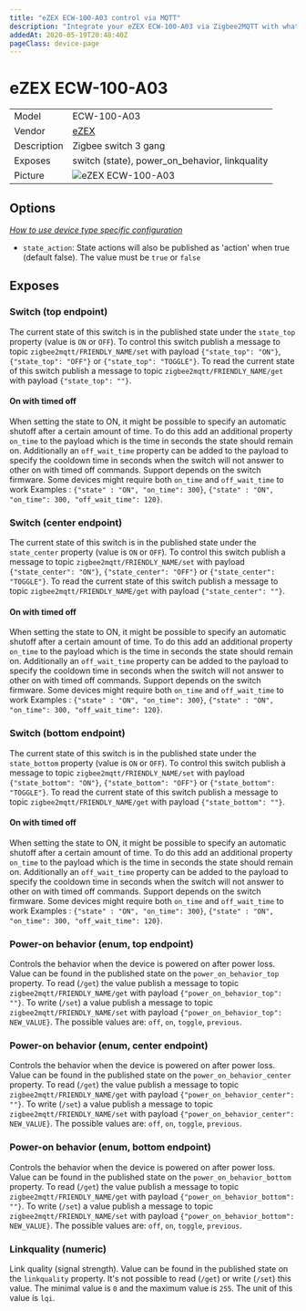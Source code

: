 ```yaml
---
title: "eZEX ECW-100-A03 control via MQTT"
description: "Integrate your eZEX ECW-100-A03 via Zigbee2MQTT with whatever smart home infrastructure you are using without the vendor's bridge or gateway."
addedAt: 2020-05-19T20:48:40Z
pageClass: device-page
---
```


<!-- !!!! -->
<!-- ATTENTION: This file is auto-generated through docgen! -->
<!-- You can only edit the "Notes"-Section between the two comment lines "Notes BEGIN" and "Notes END". -->
<!-- Do not use h1 or h2 heading within "## Notes"-Section. -->
<!-- !!!! -->

# eZEX ECW-100-A03

|     |     |
|-----|-----|
| Model | ECW-100-A03  |
| Vendor  | [eZEX](/supported-devices/#v=eZEX)  |
| Description | Zigbee switch 3 gang |
| Exposes | switch (state), power_on_behavior, linkquality |
| Picture | ![eZEX ECW-100-A03](https://www.zigbee2mqtt.io/images/devices/ECW-100-A03.png) |


<!-- Notes BEGIN: You can edit here. Add "## Notes" headline if not already present. -->


<!-- Notes END: Do not edit below this line -->



## Options
*[How to use device type specific configuration](../guide/configuration/devices-groups.md#specific-device-options)*

* `state_action`: State actions will also be published as 'action' when true (default false). The value must be `true` or `false`


## Exposes

### Switch (top endpoint)
The current state of this switch is in the published state under the `state_top` property (value is `ON` or `OFF`).
To control this switch publish a message to topic `zigbee2mqtt/FRIENDLY_NAME/set` with payload `{"state_top": "ON"}`, `{"state_top": "OFF"}` or `{"state_top": "TOGGLE"}`.
To read the current state of this switch publish a message to topic `zigbee2mqtt/FRIENDLY_NAME/get` with payload `{"state_top": ""}`.

#### On with timed off
When setting the state to ON, it might be possible to specify an automatic shutoff after a certain amount of time. To do this add an additional property `on_time` to the payload which is the time in seconds the state should remain on.
Additionally an `off_wait_time` property can be added to the payload to specify the cooldown time in seconds when the switch will not answer to other on with timed off commands.
Support depends on the switch firmware. Some devices might require both `on_time` and `off_wait_time` to work
Examples : `{"state" : "ON", "on_time": 300}`, `{"state" : "ON", "on_time": 300, "off_wait_time": 120}`.

### Switch (center endpoint)
The current state of this switch is in the published state under the `state_center` property (value is `ON` or `OFF`).
To control this switch publish a message to topic `zigbee2mqtt/FRIENDLY_NAME/set` with payload `{"state_center": "ON"}`, `{"state_center": "OFF"}` or `{"state_center": "TOGGLE"}`.
To read the current state of this switch publish a message to topic `zigbee2mqtt/FRIENDLY_NAME/get` with payload `{"state_center": ""}`.

#### On with timed off
When setting the state to ON, it might be possible to specify an automatic shutoff after a certain amount of time. To do this add an additional property `on_time` to the payload which is the time in seconds the state should remain on.
Additionally an `off_wait_time` property can be added to the payload to specify the cooldown time in seconds when the switch will not answer to other on with timed off commands.
Support depends on the switch firmware. Some devices might require both `on_time` and `off_wait_time` to work
Examples : `{"state" : "ON", "on_time": 300}`, `{"state" : "ON", "on_time": 300, "off_wait_time": 120}`.

### Switch (bottom endpoint)
The current state of this switch is in the published state under the `state_bottom` property (value is `ON` or `OFF`).
To control this switch publish a message to topic `zigbee2mqtt/FRIENDLY_NAME/set` with payload `{"state_bottom": "ON"}`, `{"state_bottom": "OFF"}` or `{"state_bottom": "TOGGLE"}`.
To read the current state of this switch publish a message to topic `zigbee2mqtt/FRIENDLY_NAME/get` with payload `{"state_bottom": ""}`.

#### On with timed off
When setting the state to ON, it might be possible to specify an automatic shutoff after a certain amount of time. To do this add an additional property `on_time` to the payload which is the time in seconds the state should remain on.
Additionally an `off_wait_time` property can be added to the payload to specify the cooldown time in seconds when the switch will not answer to other on with timed off commands.
Support depends on the switch firmware. Some devices might require both `on_time` and `off_wait_time` to work
Examples : `{"state" : "ON", "on_time": 300}`, `{"state" : "ON", "on_time": 300, "off_wait_time": 120}`.

### Power-on behavior (enum, top endpoint)
Controls the behavior when the device is powered on after power loss.
Value can be found in the published state on the `power_on_behavior_top` property.
To read (`/get`) the value publish a message to topic `zigbee2mqtt/FRIENDLY_NAME/get` with payload `{"power_on_behavior_top": ""}`.
To write (`/set`) a value publish a message to topic `zigbee2mqtt/FRIENDLY_NAME/set` with payload `{"power_on_behavior_top": NEW_VALUE}`.
The possible values are: `off`, `on`, `toggle`, `previous`.

### Power-on behavior (enum, center endpoint)
Controls the behavior when the device is powered on after power loss.
Value can be found in the published state on the `power_on_behavior_center` property.
To read (`/get`) the value publish a message to topic `zigbee2mqtt/FRIENDLY_NAME/get` with payload `{"power_on_behavior_center": ""}`.
To write (`/set`) a value publish a message to topic `zigbee2mqtt/FRIENDLY_NAME/set` with payload `{"power_on_behavior_center": NEW_VALUE}`.
The possible values are: `off`, `on`, `toggle`, `previous`.

### Power-on behavior (enum, bottom endpoint)
Controls the behavior when the device is powered on after power loss.
Value can be found in the published state on the `power_on_behavior_bottom` property.
To read (`/get`) the value publish a message to topic `zigbee2mqtt/FRIENDLY_NAME/get` with payload `{"power_on_behavior_bottom": ""}`.
To write (`/set`) a value publish a message to topic `zigbee2mqtt/FRIENDLY_NAME/set` with payload `{"power_on_behavior_bottom": NEW_VALUE}`.
The possible values are: `off`, `on`, `toggle`, `previous`.

### Linkquality (numeric)
Link quality (signal strength).
Value can be found in the published state on the `linkquality` property.
It's not possible to read (`/get`) or write (`/set`) this value.
The minimal value is `0` and the maximum value is `255`.
The unit of this value is `lqi`.

